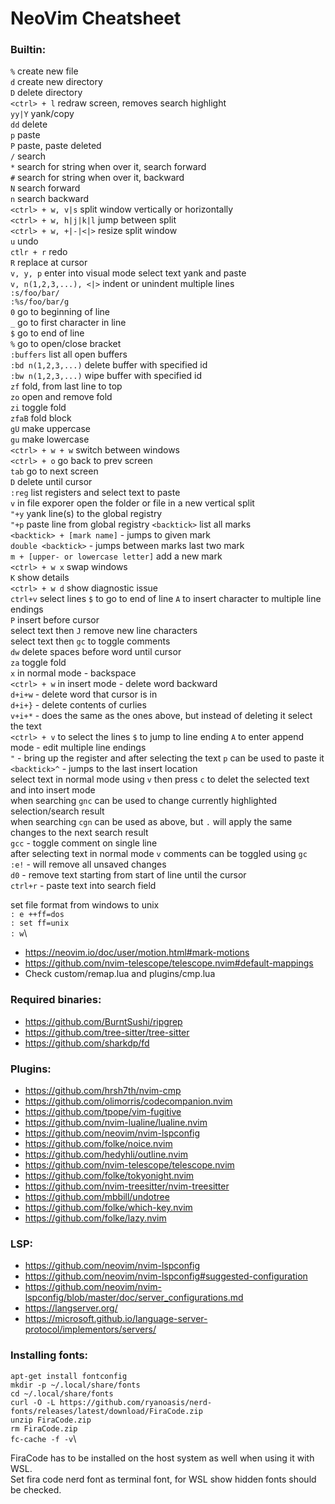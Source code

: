 # NeoVim Cheatsheet

### Builtin:
`%` create new file\
`d` create new directory\
`D` delete directory\
`<ctrl> + l` redraw screen, removes search highlight\
`yy|Y` yank/copy\
`dd` delete\
`p` paste\
`P` paste, paste deleted\
`/` search\
`*` search for string when over it, search forward\
`#` search for string when over it, backward\
`N` search forward\
`n` search backward\
`<ctrl> + w, v|s` split window vertically or horizontally\
`<ctrl> + w, h|j|k|l` jump between split\
`<ctrl> + w, +|-|<|>` resize split window\
`u` undo\
`ctlr + r` redo\
`R` replace at cursor\
`v, y, p` enter into visual mode select text yank and paste\
`v, n(1,2,3,...), <|>` indent or unindent multiple lines\
`:s/foo/bar/`\
`:%s/foo/bar/g`\
`0` go to beginning of line\
`_` go to first character in line\
`$` go to end of line\
`%` go to open/close bracket\
`:buffers` list all open buffers\
`:bd n(1,2,3,...)` delete buffer with specified id\
`:bw n(1,2,3,...)` wipe buffer with specified id\
`zf` fold, from last line to top\
`zo` open and remove fold\
`zi` toggle fold\
`zfaB` fold block\
`gU` make uppercase\
`gu` make lowercase\
`<ctrl> + w + w` switch between windows\
`<ctrl> + o` go back to prev screen\
`tab` go to next screen\
`D` delete until cursor\
`:reg` list registers and select text to paste\
`v` in file exporer open the folder or file in a new vertical split\
`"+y` yank line(s) to the global registry\
`"+p` paste line from global registry `<backtick>` list all marks\
`<backtick> + [mark name]` - jumps to given mark\
`double <backtick>` - jumps between marks last two mark\
`m + [upper- or lowercase letter]` add a new mark\
`<ctrl> + w x` swap windows\
`K` show details\
`<ctrl> + w d` show diagnostic issue\
`ctrl+v` select lines `$` to go to end of line `A` to insert character to multiple line endings\
`P` insert before cursor\
select text then `J` remove new line characters\
select text then `gc` to toggle comments\
`dw` delete spaces before word until cursor\
`za` toggle fold\
`x` in normal mode - backspace\
`<ctrl> + w` in insert mode - delete word backward\
`d+i+w` - delete word that cursor is in\
`d+i+}` - delete contents of curlies\
`v+i+*` - does the same as the ones above, but instead of deleting it select the text\
`<ctrl> + v` to select the lines `$` to jump to line ending `A` to enter append mode - edit multiple line endings\
`"` - bring up the register and after selecting the text `p` can be used to paste it\
`<backtick>^` - jumps to the last insert location\
select text in normal mode using `v` then press `c` to delet the selected text and into insert mode\
when searching `gnc` can be used to change currently highlighted selection/search result\
when searching `cgn` can be used as above, but `.` will apply the same changes to the next search result\
`gcc` - toggle comment on single line\
after selecting text in normal mode `v` comments can be toggled using `gc`\
`:e!` - will remove all unsaved changes\
`d0` - remove text starting from start of line until the cursor\
`ctrl+r` - paste text into search field

set file format from windows to unix\
`: e ++ff=dos `\
`: set ff=unix `\
`: w`\

* https://neovim.io/doc/user/motion.html#mark-motions
* https://github.com/nvim-telescope/telescope.nvim#default-mappings
* Check custom/remap.lua and plugins/cmp.lua

### Required binaries:
* https://github.com/BurntSushi/ripgrep
* https://github.com/tree-sitter/tree-sitter
* https://github.com/sharkdp/fd

### Plugins:
* https://github.com/hrsh7th/nvim-cmp
* https://github.com/olimorris/codecompanion.nvim
* https://github.com/tpope/vim-fugitive
* https://github.com/nvim-lualine/lualine.nvim
* https://github.com/neovim/nvim-lspconfig
* https://github.com/folke/noice.nvim
* https://github.com/hedyhli/outline.nvim
* https://github.com/nvim-telescope/telescope.nvim
* https://github.com/folke/tokyonight.nvim
* https://github.com/nvim-treesitter/nvim-treesitter
* https://github.com/mbbill/undotree
* https://github.com/folke/which-key.nvim
* https://github.com/folke/lazy.nvim

### LSP:
* https://github.com/neovim/nvim-lspconfig
* https://github.com/neovim/nvim-lspconfig#suggested-configuration
* https://github.com/neovim/nvim-lspconfig/blob/master/doc/server_configurations.md
* https://langserver.org/
* https://microsoft.github.io/language-server-protocol/implementors/servers/

### Installing fonts:
`apt-get install fontconfig`\
`mkdir -p ~/.local/share/fonts`\
`cd ~/.local/share/fonts`\
`curl -O -L https://github.com/ryanoasis/nerd-fonts/releases/latest/download/FiraCode.zip`\
`unzip FiraCode.zip`\
`rm FiraCode.zip`\
`fc-cache -f -v`\

FiraCode has to be installed on the host system as well when using it with WSL.\
Set fira code nerd font as terminal font, for WSL show hidden fonts should be checked.

